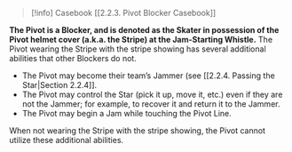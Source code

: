 > [!info] Casebook
> [[2.2.3. Pivot Blocker Casebook]]

**The Pivot is a Blocker, and is denoted as the Skater in possession of the Pivot helmet cover (a.k.a. the Stripe) at the Jam-Starting Whistle.** The Pivot wearing the Stripe with the stripe showing has several additional abilities that other Blockers do not.

- The Pivot may become their team’s Jammer (see [[2.2.4. Passing the Star|Section 2.2.4]].
- The Pivot may control the Star (pick it up, move it, etc.) even if they are not the Jammer; for example, to recover it and return it to the Jammer.
- The Pivot may begin a Jam while touching the Pivot Line.

When not wearing the Stripe with the stripe showing, the Pivot cannot utilize these additional abilities.